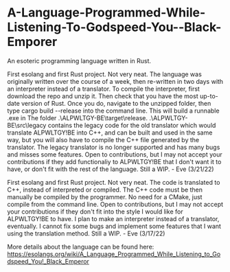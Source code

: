 # A-Language-Programmed-While-Listening-To-Godspeed-You--Black-Emporer
An esoteric programming language written in Rust.

  First esolang and first Rust project. Not very neat. The language was originally written over the course of a week, then re-written in two days with an interpreter instead of a translator.
  To compile the interpreter, first download the repo and unzip it. Then check that you have the most up-to-date version of Rust. Once you do, navigate to the unzipped folder, then type cargo build --release into the command line. This will build a runnable .exe in The folder .\ALPWLTGY-BE\target\release.
  .\ALPWLTGY-BE\src\legacy contains the legacy code for the old translator which would translate ALPWLTGY!BE into C++, and can be built and used in the same way, but you will also have to compile the C++ file generated by the translator. The legacy translator is no longer supported and has many bugs and misses some features. 
  Open to contributions, but I may not accept your contributions if they add functionaliy to ALPWLTGY!BE that I don't want it to have, or don't fit with the rest of the language. Still a WIP. - Eve (3/21/22)

  First esolang and first Rust project. Not very neat. The code is translated to C++, instead of interpreted or compiled. The C++ code must be then manually be compiled by the programmer. No need for a CMake, just compile from the command line. Open to contributions, but I may not accept your contributions if they don't fit into the style I would like for ALPWLTGY!BE to have. I plan to make an interpreter instead of a translator, eventually. I cannot fix some bugs and implement some features that I want using the translation method. Still a WIP. - Eve (3/17/22)

More details about the language can be found here: https://esolangs.org/wiki/A_Language_Programmed_While_Listening_to_Godspeed_You!_Black_Emperor
